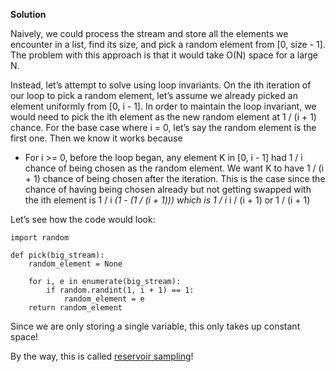**Solution**


Naively, we could process the stream and store all the elements we encounter in a list, find its size, and pick a random element from \[0, size - 1\]. The problem with this approach is that it would take O(N) space for a large N.

Instead, let’s attempt to solve using loop invariants. On the ith iteration of our loop to pick a random element, let’s assume we already picked an element uniformly from \[0, i - 1\]. In order to maintain the loop invariant, we would need to pick the ith element as the new random element at 1 / (i + 1) chance. For the base case where i = 0, let’s say the random element is the first one. Then we know it works because

*   For i >= 0, before the loop began, any element K in \[0, i - 1\] had 1 / i chance of being chosen as the random element. We want K to have 1 / (i + 1) chance of being chosen after the iteration. This is the case since the chance of having being chosen already but not getting swapped with the ith element is 1 / i _(1 - (1 / (i + 1))) which is 1 / i_ i / (i + 1) or 1 / (i + 1)

Let’s see how the code would look:

    import random
    
    def pick(big_stream):
        random_element = None
    
        for i, e in enumerate(big_stream):
            if random.randint(1, i + 1) == 1:
                random_element = e
        return random_element
    

Since we are only storing a single variable, this only takes up constant space!

By the way, this is called [reservoir sampling](https://en.wikipedia.org/wiki/Reservoir_sampling)!

